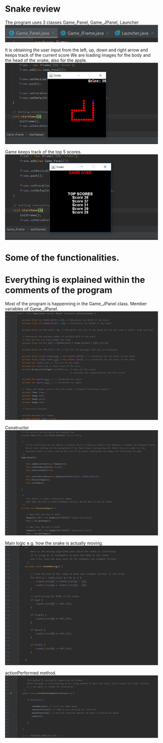 # Snake review
The program uses 3 classes Game_Panel, Game_JPanel, Launcher
![](images/SnakeClasses.png)

It is obtaining the user input from the left, up, down and right arrow and keeps track of the current score
We are loading images for the body and the head of the snake, also for the apple.
![](images/SnakePlaying.png)

Game keeps track of the top 5 scores.
![](images/SnakeOver.png)

# Some of the functionalities.
# Everything is explained within the comments of the program

Most of the program is happenning in the Game_JPanel class.
Member variables of Game_JPanel.
![](images/MemberVariables.PNG)

Constructor
![](images/Constructor.PNG)

Main logic e.g. how the snake is actually moving.
![](images/snakeMoving.PNG)

actionPerformed method.
![](images/actionPerformed.PNG)
